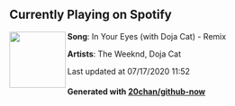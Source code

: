 ## Currently Playing on Spotify

[<img align="left" width="100" src="https://i.scdn.co/image/ab67616d00001e0259612a59ef333109d15faa8d">](https://open.spotify.com/album/0Jh3A8NAbc9eFpdUfhDedt)

**Song**: In Your Eyes (with Doja Cat) - Remix

**Artists**: The Weeknd, Doja Cat

Last updated at 07/17/2020 11:52

#### Generated with [20chan/github-now](https://github.com/20chan/github-now)